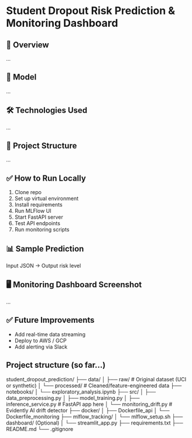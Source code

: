 # Student Dropout Risk Prediction & Monitoring Dashboard

## 🚀 Overview
...

## 🧠 Model
...

## 🛠️ Technologies Used
...

## 📂 Project Structure
...

## ✅ How to Run Locally
1. Clone repo
2. Set up virtual environment
3. Install requirements
4. Run MLFlow UI
5. Start FastAPI server
6. Test API endpoints
7. Run monitoring scripts

## 📊 Sample Prediction
Input JSON → Output risk level

## 🖥️ Monitoring Dashboard Screenshot
...

## ✅ Future Improvements
- Add real-time data streaming
- Deploy to AWS / GCP
- Add alerting via Slack


## Project structure (so far...)

student_dropout_prediction/
├── data/
│   ├── raw/                # Original dataset (UCI or synthetic)
│   └── processed/          # Cleaned/feature-engineered data
├── notebooks/
│   └── exploratory_analysis.ipynb
├── src/
│   ├── data_preprocessing.py
│   ├── model_training.py
│   ├── inference_service.py        # FastAPI app here
│   └── monitoring_drift.py         # Evidently AI drift detector
├── docker/
│   ├── Dockerfile_api
│   └── Dockerfile_monitoring
├── mlflow_tracking/
│   └── mlflow_setup.sh
├── dashboard/ (Optional)
│   └── streamlit_app.py
├── requirements.txt
├── README.md
└── .gitignore

